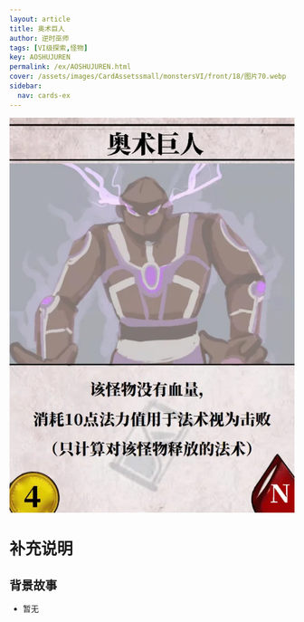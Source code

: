 ```yaml
---
layout: article
title: 奥术巨人
author: 逆时巫师
tags: [VI级探索,怪物]
key: AOSHUJUREN
permalink: /ex/AOSHUJUREN.html
cover: /assets/images/CardAssetssmall/monstersVI/front/18/图片70.webp
sidebar:
  nav: cards-ex
---
```

![](/assets/images/CardAssets/monstersVI/front/18/图片70.webp)

# 补充说明



## 背景故事
* 暂无
